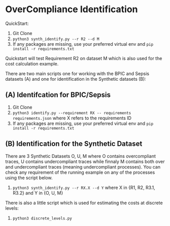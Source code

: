 # OverCompliance Identification

QuickStart:
1. Git Clone
2. `python3 synth_identify.py --r R2 --d M`
3. If any packages are missing, use your preferred virtual env and `pip install -r requirements.txt`

Quickstart will test Requirement R2 on dataset M which is also used for the cost calculation example.

There are two main scripts one for working with the BPIC and Sepsis datasets (A) and one for identification in the Synthetic datasets (B):

## (A) Identifcation for BPIC/Sepsis

1. Git Clone
2. `python3 identify.py --requirement RX -- requirements requirements.json` where X refers to the requirements ID
3. If any packages are missing, use your preferred virtual env and `pip install -r requirements.txt`

## (B) Identification for the Synthetic Dataset

There are 3 Synthetic Datasets O, U, M where O contains overcompliant traces, U contains undercompliant traces while finnaly M contains both over and undercompliant traces (meaning undercompliant processes). You can check any requirement of the running example on any of the processes using the script below. 

1. `python3 synth_identify.py --r RX.X --d Y` where X in {R1, R2, R3.1, R3.2} and Y in {O, U, M}

There is also a little script which is used for estimating the costs at discrete levels:

1. `python3 discrete_levels.py`

